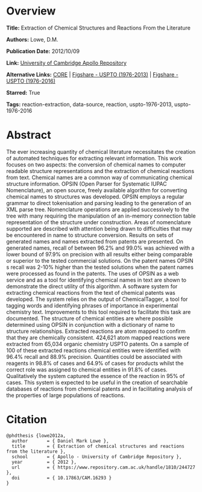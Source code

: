 # Overview
**Title:**
Extraction of Chemical Structures and Reactions From the Literature

**Authors:**
Lowe, D.M.

**Publication Date:**
2012/10/09

**Link:**
[University of Cambridge Apollo Repository](https://www.repository.cam.ac.uk/items/dbb4f258-8f3c-4b59-9b5c-62fac7ca8c28)

**Alternative Links:**
[CORE](https://core.ac.uk/works/54048) |
[Figshare - USPTO (1976-2013)](https://figshare.com/articles/dataset/Chemical_reactions_from_US_patents_1976-Sep2016_/5104873) |
[Figshare - USPTO (1976-2016)](https://figshare.com/articles/dataset/Legacy_reaction_extraction_data_1976-2013_/12084729)

**Starred:**
True

**Tags:**
reaction-extraction, data-source, reaction, uspto-1976-2013, uspto-1976-2016


# Abstract
The ever increasing quantity of chemical literature necessitates the creation of automated techniques for extracting relevant information.
This work focuses on two aspects: the conversion of chemical names to computer readable structure representations and the extraction of chemical reactions from text.
Chemical names are a common way of communicating chemical structure information.
OPSIN (Open Parser for Systematic IUPAC Nomenclature), an open source, freely available algorithm for converting chemical names to structures was developed.
OPSIN employs a regular grammar to direct tokenisation and parsing leading to the generation of an XML parse tree.
Nomenclature operations are applied successively to the tree with many requiring the manipulation of an in-memory connection table representation of the structure under construction.
Areas of nomenclature supported are described with attention being drawn to difficulties that may be encountered in name to structure conversion.
Results on sets of generated names and names extracted from patents are presented.
On generated names, recall of between 96.2% and 99.0% was achieved with a lower bound of 97.9% on precision with all results either being comparable or superior to the tested commercial solutions.
On the patent names OPSIN s recall was 2-10% higher than the tested solutions when the patent names were processed as found in the patents.
The uses of OPSIN as a web service and as a tool for identifying chemical names in text are shown to demonstrate the direct utility of this algorithm.
A software system for extracting chemical reactions from the text of chemical patents was developed.
The system relies on the output of ChemicalTagger, a tool for tagging words and identifying phrases of importance in experimental chemistry text.
Improvements to this tool required to facilitate this task are documented.
The structure of chemical entities are where possible determined using OPSIN in conjunction with a dictionary of name to structure relationships.
Extracted reactions are atom mapped to confirm that they are chemically consistent.
424,621 atom mapped reactions were extracted from 65,034 organic chemistry USPTO patents.
On a sample of 100 of these extracted reactions chemical entities were identified with 96.4% recall and 88.9% precision.
Quantities could be associated with reagents in 98.8% of cases and 64.9% of cases for products whilst the correct role was assigned to chemical entities in 91.8% of cases.
Qualitatively the system captured the essence of the reaction in 95% of cases.
This system is expected to be useful in the creation of searchable databases of reactions from chemical patents and in facilitating analysis of the properties of large populations of reactions.


# Citation
```
@phdthesis {lowe2012a,
  author       = { Daniel Mark Lowe },
  title        = { Extraction of chemical structures and reactions from the literature },
  school       = { Apollo - University of Cambridge Repository },
  year         = { 2012 },
  url          = { https://www.repository.cam.ac.uk/handle/1810/244727 },
  doi          = { 10.17863/CAM.16293 }
}
```
